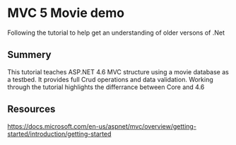 ﻿# MVC 5 Movie demo
Following the tutorial to help get an understanding of older versons of .Net

## Summery
This tutorial teaches ASP.NET 4.6 MVC structure using a movie database as a testbed. It provides full Crud operations and data validation. Working through the tutorial highlights the differrance between Core and 4.6

## Resources 
https://docs.microsoft.com/en-us/aspnet/mvc/overview/getting-started/introduction/getting-started